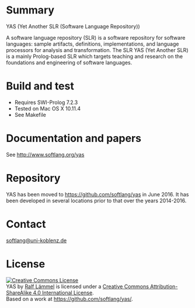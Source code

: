 # Summary

YAS (Yet Another SLR (Software Language Repository))

A software language repository (SLR) is a software repository for software languages: sample artifacts, definitions, implementations, and language processors for analysis and transformation. The SLR YAS (Yet Another SLR) is a mainly Prolog-based SLR which targets teaching and research on the foundations and engineering of software languages.

# Build and test

* Requires SWI-Prolog 7.2.3
* Tested on Mac OS X 10.11.4
* See Makefile

# Documentation and papers

See http://www.softlang.org/yas

# Repository

YAS has been moved to https://github.com/softlang/yas in June 2016.
It has been developed in several locations prior to that over the years 2014-2016.

# Contact

softlang@uni-koblenz.de

# License

<a rel="license" href="http://creativecommons.org/licenses/by-sa/4.0/"><img alt="Creative Commons License" style="border-width:0" src="https://i.creativecommons.org/l/by-sa/4.0/88x31.png" /></a><br /><span xmlns:dct="http://purl.org/dc/terms/" property="dct:title">YAS</span> by <a xmlns:cc="http://creativecommons.org/ns#" href="http://www.softlang.org/rlaemmel:home" property="cc:attributionName" rel="cc:attributionURL">Ralf Lämmel</a> is licensed under a <a rel="license" href="http://creativecommons.org/licenses/by-sa/4.0/">Creative Commons Attribution-ShareAlike 4.0 International License</a>.<br />Based on a work at <a xmlns:dct="http://purl.org/dc/terms/" href="https://github.com/softlang/yas/" rel="dct:source">https://github.com/softlang/yas/</a>.
